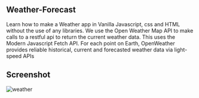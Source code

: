 ## Weather-Forecast
Learn how to make a Weather app in Vanilla Javascript, css and HTML without the use of any libraries.
We use the Open Weather Map API to make calls to a restful api to return the current weather data. This uses the Modern Javascript Fetch API.
For each point on Earth, OpenWeather provides reliable historical, current and forecasted weather data via light-speed APIs

## Screenshot
![weather](https://user-images.githubusercontent.com/67471717/115252941-8d492e00-a149-11eb-845e-475412b7f2be.PNG)

